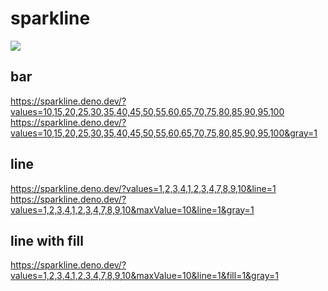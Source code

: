 # sparkline

![](https://gyazo.com/fc2685f3a229b15f02a337092808d9b1/raw)

## bar

https://sparkline.deno.dev/?values=10,15,20,25,30,35,40,45,50,55,60,65,70,75,80,85,90,95,100 <br>
https://sparkline.deno.dev/?values=10,15,20,25,30,35,40,45,50,55,60,65,70,75,80,85,90,95,100&gray=1

## line

https://sparkline.deno.dev/?values=1,2,3,4,1,2,3,4,7,8,9,10&line=1 <br>
https://sparkline.deno.dev/?values=1,2,3,4,1,2,3,4,7,8,9,10&maxValue=10&line=1&gray=1

## line with fill

https://sparkline.deno.dev/?values=1,2,3,4,1,2,3,4,7,8,9,10&maxValue=10&line=1&fill=1&gray=1
